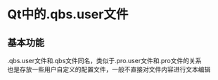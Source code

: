 # Qt中的.qbs.user文件

## 基本功能
.qbs.user文件和.qbs文件同名，类似于.pro.user文件和.pro文件的关系  
也是存放一些用户自定义的配置文件，一般不直接对文件内容进行文本编辑  